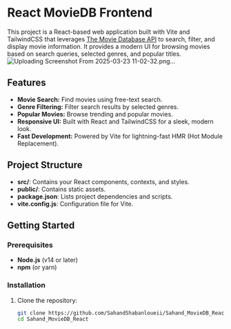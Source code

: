 # React MovieDB Frontend

This project is a React-based web application built with Vite and TailwindCSS that leverages [The Movie Database API](https://www.themoviedb.org) to search, filter, and display movie information. It provides a modern UI for browsing movies based on search queries, selected genres, and popular titles.
![Uploading Screenshot From 2025-03-23 11-02-32.png…]()


## Features

- **Movie Search:** Find movies using free-text search.
- **Genre Filtering:** Filter search results by selected genres.
- **Popular Movies:** Browse trending and popular movies.
- **Responsive UI:** Built with React and TailwindCSS for a sleek, modern look.
- **Fast Development:** Powered by Vite for lightning-fast HMR (Hot Module Replacement).

## Project Structure

- **src/**: Contains your React components, contexts, and styles.
- **public/**: Contains static assets.
- **package.json**: Lists project dependencies and scripts.
- **vite.config.js**: Configuration file for Vite.

## Getting Started

### Prerequisites

- **Node.js** (v14 or later)
- **npm** (or yarn)

### Installation

1. Clone the repository:

   ```bash
   git clone https://github.com/SahandShabanloueii/Sahand_MovieDB_React.git
   cd Sahand_MovieDB_React
